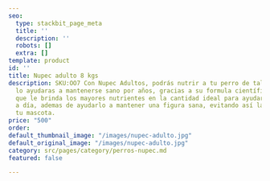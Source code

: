 ```yaml
---
seo:
  type: stackbit_page_meta
  title: ''
  description: ''
  robots: []
  extra: []
template: product
id: ''
title: Nupec adulto 8 kgs
description: SKU:OO7 Con Nupec Adultos, podrás nutrir a tu perro de tal manera que
  lo ayudaras a mantenerse sano por años, gracias a su formula científicamente diseñada
  que le brinda los mayores nutrientes en la cantidad ideal para ayudarlo en su día
  a día, ademas de ayudarlo a mantener una figura sana, evitando así la obesidad en
  tu mascota.
price: "500"
order: 
default_thumbnail_image: "/images/nupec-adulto.jpg"
default_original_image: "/images/nupec-adulto.jpg"
category: src/pages/category/perros-nupec.md
featured: false

---
```

